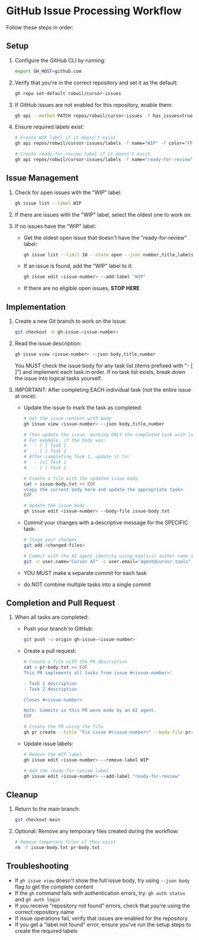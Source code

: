 # GitHub Issue Processing Workflow

Follow these steps in order:

## Setup
1. Configure the GitHub CLI by running:
   ```bash
   export GH_HOST=github.com
   ```

2. Verify that you're in the correct repository and set it as the default:
   ```bash
   gh repo set-default robwil/cursor-issues
   ```

3. If GitHub issues are not enabled for this repository, enable them:
   ```bash
   gh api --method PATCH repos/robwil/cursor-issues -f has_issues=true
   ```

4. Ensure required labels exist:
   ```bash
   # Create WIP label if it doesn't exist
   gh api repos/robwil/cursor-issues/labels -f name="WIP" -f color="FF0000" -f description="Work in progress" || true
   
   # Create ready-for-review label if it doesn't exist
   gh api repos/robwil/cursor-issues/labels -f name="ready-for-review" -f color="0E8A16" -f description="PR created and ready for review" || true
   ```

## Issue Management
1. Check for open issues with the "WIP" label:
   ```bash
   gh issue list --label WIP
   ```

2. If there are issues with the "WIP" label, select the oldest one to work on.

3. If no issues have the "WIP" label:
   - Get the oldest open issue that doesn't have the "ready-for-review" label:
     ```bash
     gh issue list --limit 10 --state open --json number,title,labels --jq '.[] | select(.labels | map(.name) | index("ready-for-review") | not) | [.number, .title] | @tsv' | sort -n | head -1
     ```
   - If an issue is found, add the "WIP" label to it:
     ```bash
     gh issue edit <issue-number> --add-label "WIP"
     ```
   - If there are no eligible open issues, **STOP HERE**

## Implementation
1. Create a new Git branch to work on the issue:
   ```bash
   git checkout -b gh-issue-<issue-number>
   ```

2. Read the issue description:
   ```bash
   gh issue view <issue-number> --json body,title,number
   ```
   
   You MUST check the issue body for any task list (items prefixed with "- [ ]") and implement each task in order. 
   If no task list exists, break down the issue into logical tasks yourself.

3. IMPORTANT: After completing EACH individual task (not the entire issue at once):
   - Update the issue to mark the task as completed:
     ```bash
     # Get the issue content with body
     gh issue view <issue-number> --json body,title,number
     
     # Then update the issue, marking ONLY the completed task with [x] 
     # For example, if the body was:
     #   - [ ] Task 1
     #   - [ ] Task 2
     # After completing Task 1, update it to:
     #   - [x] Task 1
     #   - [ ] Task 2
     
     # Create a file with the updated issue body
     cat > issue-body.txt << EOF
     <Copy the current body here and update the appropriate task>
     EOF
     
     # Update the issue body
     gh issue edit <issue-number> --body-file issue-body.txt
     ```
   
   - Commit your changes with a descriptive message for the SPECIFIC task:
     ```bash
     # Stage your changes
     git add <changed-files>
     
     # Commit with the AI agent identity using explicit author name and email
     git -c user.name="Cursor AI" -c user.email="agent@cursor.tools" commit -m "Task: Description of the specific task just completed"
     ```
   
   - YOU MUST make a separate commit for each task
   - do NOT combine multiple tasks into a single commit

## Completion and Pull Request
1. When all tasks are completed:
   - Push your branch to GitHub: 
     ```bash
     git push -u origin gh-issue-<issue-number>
     ```
   
   - Create a pull request:
     ```bash
     # Create a file with the PR description 
     cat > pr-body.txt << EOF
     This PR implements all tasks from issue #<issue-number>:
     
     - Task 1 description
     - Task 2 description
     
     Closes #<issue-number>
     
     Note: Commits in this PR were made by an AI agent.
     EOF
     
     # Create the PR using the file
     gh pr create --title "Fix issue #<issue-number>" --body-file pr-body.txt
     ```
   
   - Update issue labels:
     ```bash
     # Remove the WIP label
     gh issue edit <issue-number> --remove-label WIP
     
     # Add the ready-for-review label
     gh issue edit <issue-number> --add-label "ready-for-review"
     ```

## Cleanup
1. Return to the main branch:
   ```bash
   git checkout main
   ```

2. Optional: Remove any temporary files created during the workflow:
   ```bash
   # Remove temporary files if they exist
   rm -f issue-body.txt pr-body.txt
   ```

## Troubleshooting
- If `gh issue view` doesn't show the full issue body, try using `--json body` flag to get the complete content
- If the `gh` command fails with authentication errors, try: `gh auth status` and `gh auth login`
- If you receive "repository not found" errors, check that you're using the correct repository name
- If issue operations fail, verify that issues are enabled for the repository
- If you get a "label not found" error, ensure you've run the setup steps to create the required labels
